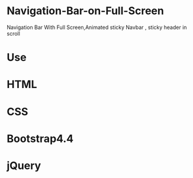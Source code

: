 # Navigation-Bar-on-Full-Screen
Navigation Bar With Full Screen,Animated sticky Navbar , sticky header in scroll

# Use
  # HTML 
  # CSS
  # Bootstrap4.4
  # jQuery


 
